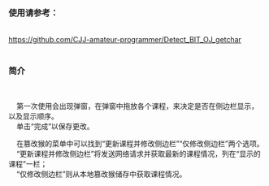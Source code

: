 <h3>使用请参考：</h3><br>
<a href="https://github.com/CJJ-amateur-programmer/Detect_BIT_OJ_getchar">https://github.com/CJJ-amateur-programmer/Detect_BIT_OJ_getchar</a>
<br><br>
<h3>简介</h3><br>
  <p>
    &nbsp;&nbsp;&nbsp;&nbsp;第一次使用会出现弹窗，在弹窗中拖放各个课程，来决定是否在侧边栏显示，以及显示顺序。<br>
    &nbsp;&nbsp;&nbsp;&nbsp;单击“完成”以保存更改。
  </p>
  <p>
    &nbsp;&nbsp;&nbsp;&nbsp;在篡改猴的菜单中可以找到“更新课程并修改侧边栏”“仅修改侧边栏”两个选项。<br>
    &nbsp;&nbsp;&nbsp;&nbsp;“更新课程并修改侧边栏”将发送网络请求并获取最新的课程情况，列在“显示的课程”一栏；<br>
    &nbsp;&nbsp;&nbsp;&nbsp;“仅修改侧边栏”则从本地篡改猴储存中获取课程情况。
  </p>
